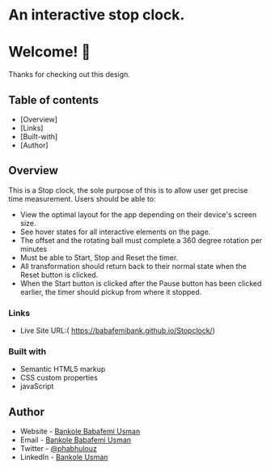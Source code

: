 # An interactive stop clock.

# Welcome! 👋

Thanks for checking out this design.
 

## Table of contents

- [Overview]
- [Links]
- [Built-with]
- [Author]



## Overview

This is a Stop clock, the sole purpose of this is to allow user get precise time measurement.
Users should be able to:

- View the optimal layout for the app depending on their device's screen size.
- See hover states for all interactive elements on the page.
- The offset and the rotating ball must complete a 360 degree rotation per minutes
- Must be able to Start, Stop and Reset the timer.
- All transformation should return back to their normal state when the Reset button is clicked.
- When the Start button is clicked after the Pause button has been clicked earlier, the timer should pickup from where it stopped. 

### Links

- Live Site URL:( https://babafemibank.github.io/Stopclock/)



### Built with

- Semantic HTML5 markup
- CSS custom properties
- javaScript


## Author

- Website - [Bankole Babafemi Usman](https://github.com/Babafemibank)
- Email - [Bankole Babafemi Usman]( babafemiusman@gmail.com)
- Twitter - [@phabhulouz](https://www.twitter.com/phabhulouz)
- LinkedIn - [Bankole Usman](https://www.linkedin.com/in/bankole-usman-099081268)

